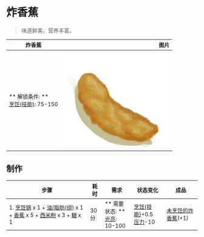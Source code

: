 # 炸香蕉  
> 味道鲜美，营养丰富。  
  
  炸香蕉  |   图片   
 ----  |  ----:   
 ** 解锁条件: **<br>[烹饪(技能)](Skill_Cooking.md): 75-150  |  ![](Sprite/FriedBanana.png)   
  
## 制作  
步骤  |  耗时  |  需求  |  状态变化  |  成品  
----  |  ----  |  ----  |  ----  |  ----  
1. [烹饪锅](CookingPot.md) x 1 + [油/脂肪(组)](GpTag_OilFat.md) x 1 + [香蕉](Banana.md) x 5 + [西米粉](SagoFlour.md) x 3 + [糖](Sugar.md) x 1  |  30分  |  ** 需要状态: **<br>[光亮](Light.md): 10-100  |  [烹饪(技能)](Skill_Cooking.md)+0.5<br>[压力](Stress.md)-10  |  [未烹饪的炸香蕉](FriedBananasUncooked.md)(+1)  
